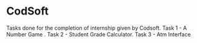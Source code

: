 # CodSoft
Tasks done for the completion of internship given by Codsoft.
Task 1 - A Number Game .
Task 2 - Student Grade Calculator.
Task 3 - Atm Interface 
